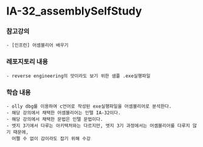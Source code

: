 IA-32_assemblySelfStudy
==========
### 참고강의 
    - [인프런] 어셈블리어 배우기

### 레포지토리 내용
    - reverse engineering의 맛이라도 보기 위한 샘플 .exe실행파일

### 학습 내용
    - olly dbg를 이용하여 c언어로 작성된 exe실행파일을 어셈블리어로 분석한다.
    - 해당 강의에서 채택한 어셈블리어는 인텔 IA-32이다. 
    - 해당 강의에서 채택한 문법은 인텔 문법이다.
    - 엣지 3기에서 다루는 아키텍처와는 다르지만, 엣지 3기 과정에서는 어셈블리어를 다루지 않기 때문에,
      어쩔 수 없이 감이라도 잡기 위해 수강